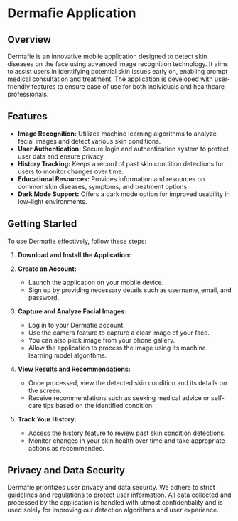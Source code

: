 # Dermafie Application

## Overview

Dermafie is an innovative mobile application designed to detect skin diseases on the face using advanced image recognition technology. It aims to assist users in identifying potential skin issues early on, enabling prompt medical consultation and treatment. The application is developed with user-friendly features to ensure ease of use for both individuals and healthcare professionals.

## Features

- **Image Recognition:** Utilizes machine learning algorithms to analyze facial images and detect various skin conditions.
- **User Authentication:** Secure login and authentication system to protect user data and ensure privacy.
- **History Tracking:** Keeps a record of past skin condition detections for users to monitor changes over time.
- **Educational Resources:** Provides information and resources on common skin diseases, symptoms, and treatment options.
- **Dark Mode Support:** Offers a dark mode option for improved usability in low-light environments.

## Getting Started

To use Dermafie effectively, follow these steps:

1. **Download and Install the Application:**

2. **Create an Account:**
   - Launch the application on your mobile device.
   - Sign up by providing necessary details such as username, email, and password.

3. **Capture and Analyze Facial Images:**
   - Log in to your Dermafie account.
   - Use the camera feature to capture a clear image of your face.
   - You can also piick image from your phone gallery.
   - Allow the application to process the image using its machine learning model algorithms.

4. **View Results and Recommendations:**
   - Once processed, view the detected skin condition and its details on the screen.
   - Receive recommendations such as seeking medical advice or self-care tips based on the identified condition.

5. **Track Your History:**
   - Access the history feature to review past skin condition detections.
   - Monitor changes in your skin health over time and take appropriate actions as recommended.

## Privacy and Data Security

Dermafie prioritizes user privacy and data security. We adhere to strict guidelines and regulations to protect user information. All data collected and processed by the application is handled with utmost confidentiality and is used solely for improving our detection algorithms and user experience.
